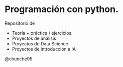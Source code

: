 # Programación con python.

Repositorio de 
- Teoría + práctica / ejercicios.
- Proyectos de análisis
- Proyectos de Data Science
- Proyectos de introducción a IA

@chunche95
